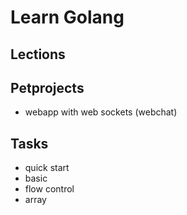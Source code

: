 # Learn Golang
## Lections
## Petprojects
 - webapp with web sockets (webchat)
## Tasks
 - quick start
 - basic 
 - flow control
 - array